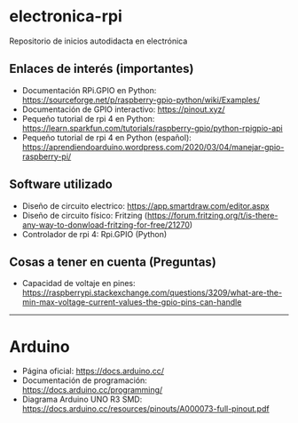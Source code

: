 # electronica-rpi
Repositorio de inicios autodidacta en electrónica

## Enlaces de interés (importantes)
- Documentación RPi.GPIO en Python: https://sourceforge.net/p/raspberry-gpio-python/wiki/Examples/
- Documentación de GPIO interactivo: https://pinout.xyz/
- Pequeño tutorial de rpi 4 en Python: https://learn.sparkfun.com/tutorials/raspberry-gpio/python-rpigpio-api
- Pequeño tutorial de rpi 4 en Python (español): https://aprendiendoarduino.wordpress.com/2020/03/04/manejar-gpio-raspberry-pi/

## Software utilizado
- Diseño de circuito electrico: https://app.smartdraw.com/editor.aspx
- Diseño de circuito físico: Fritzing (https://forum.fritzing.org/t/is-there-any-way-to-donwload-fritzing-for-free/21270)
- Controlador de rpi 4: Rpi.GPIO (Python)

## Cosas a tener en cuenta (Preguntas)
- Capacidad de voltaje en pines: https://raspberrypi.stackexchange.com/questions/3209/what-are-the-min-max-voltage-current-values-the-gpio-pins-can-handle

---
# Arduino
- Página oficial: https://docs.arduino.cc/
- Documentación de programación: https://docs.arduino.cc/programming/
- Diagrama Arduino UNO R3 SMD: https://docs.arduino.cc/resources/pinouts/A000073-full-pinout.pdf
